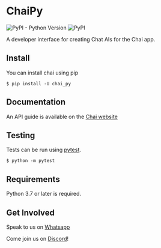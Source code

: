 # ChaiPy

![PyPI - Python Version](https://img.shields.io/pypi/pyversions/chaipy)
![PyPI](https://img.shields.io/pypi/v/chaipy)

A developer interface for creating Chat AIs for the Chai app.

## Install

You can install chai using pip

    $ pip install -U chai_py

## Documentation

An API guide is available on the [Chai website](https://chai.ml/doc/python-api)

## Testing

Tests can be run using [pytest](http://pytest.org/).

    $ python -m pytest

## Requirements

Python 3.7 or later is required.

## Get Involved

Speak to us on [Whatsapp](https://chat.whatsapp.com/GvdhL4f3304FxcAxZEbpi4)

Come join us on [Discord](https://discord.gg/YfrVwBtYWb)!

